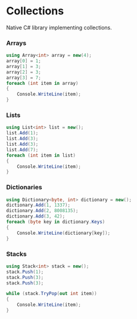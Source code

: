 # Collections

Native C# library implementing collections.

### Arrays

```cs
using Array<int> array = new(4);
array[0] = 1;
array[1] = 3;
array[2] = 3;
array[3] = 7;
foreach (int item in array)
{
    Console.WriteLine(item);
}
```

### Lists

```cs
using List<int> list = new();
list.Add(1);
list.Add(3);
list.Add(3);
list.Add(7);
foreach (int item in list)
{
    Console.WriteLine(item);
}
```

### Dictionaries

```cs
using Dictionary<byte, int> dictionary = new();
dictionary.Add(1, 1337);
dictionary.Add(2, 8008135);
dictionary.Add(3, 42);
foreach (byte key in dictionary.Keys)
{
    Console.WriteLine(dictionary[key]);
}
```

### Stacks

```cs
using Stack<int> stack = new();
stack.Push(1);
stack.Push(3);
stack.Push(3);

while (stack.TryPop(out int item))
{
    Console.WriteLine(item);
}
```